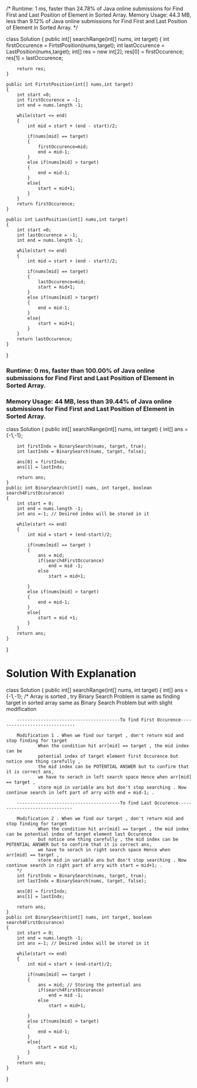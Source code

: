 /*
Runtime: 1 ms, faster than 24.78% of Java online submissions for Find First and Last Position of Element in Sorted Array.
Memory Usage: 44.3 MB, less than 9.12% of Java online submissions for Find First and Last Position of Element in Sorted Array.
*/

class Solution {
    public int[] searchRange(int[] nums, int target) {
        int firstOccurence = FirtstPosition(nums,target);
        int lastOccurence = LastPosition(nums,target);
        int[]  res = new int[2];
        res[0] = firstOccurence;
        res[1] = lastOccurence;
        
        return res;
    }
    
    public int FirtstPosition(int[] nums,int target)
    {
        int start =0;
        int firstOccurence = -1;
        int end = nums.length -1;
        
        while(start <= end)
        {
            int mid = start + (end - start)/2;
            
            if(nums[mid] == target)
            {
                firstOccurence=mid;
                end = mid-1;
            }
            else if(nums[mid] > target)
            {
                end = mid-1;
            }
            else{
                start = mid+1;
            }
        }
        return firstOccurence;
    }
    
    public int LastPosition(int[] nums,int target)
    {
        int start =0;
        int lastOccurence = -1;
        int end = nums.length -1;
        
        while(start <= end)
        {
            int mid = start + (end - start)/2;
            
            if(nums[mid] == target)
            {
                lastOccurence=mid;
                start = mid+1;
            }
            else if(nums[mid] > target)
            {
                end = mid-1;
            }
            else{
                start = mid+1;
            }
        }
        return lastOccurence;
    }
}



### Runtime: 0 ms, faster than 100.00% of Java online submissions for Find First and Last Position of Element in Sorted Array.
### Memory Usage: 44 MB, less than 39.44% of Java online submissions for Find First and Last Position of Element in Sorted Array.
  
class Solution {
    public int[] searchRange(int[] nums, int target) {
        int[] ans = {-1,-1};
        
        int firstIndx = BinarySearch(nums, target, true);
        int lastIndx = BinarySearch(nums, target, false);
        
        ans[0] = firstIndx;
        ans[1] = lastIndx;
        
        return ans;
    }
    public int BinarySearch(int[] nums, int target, boolean search4FirstOccurance)
    {
        int start = 0;
        int end = nums.length -1;
        int ans =-1; // Desired index will be stored in it
        
        while(start <= end)
        {
            int mid = start + (end-start)/2;
            
            if(nums[mid] == target )
            {   
                ans = mid;
                if(search4FirstOccurance)
                    end = mid -1;
                else
                    start = mid+1;
                    
            }
            else if(nums[mid] > target)
            {
                end = mid-1;
            }
            else{
                start = mid +1;
            }
        }
        return ans;
    }
}



# Solution With Explanation

class Solution {
    public int[] searchRange(int[] nums, int target) {
        int[] ans = {-1,-1};
        /*
        Array is sorted , try Binary Search 
        Problem is same as finding target in sorted array same as Binary Search Problem but with slight modification
        
        ---------------------------------------To find First Occurence------------------------------
        
        Modification 1 . When we find our target , don't return mid and stop finding for target 
                When the condition hit arr[mid] == target , the mid index can be 
                potential index of target element first Occurence but notice one thing carefully , 
                the mid index can be POTENTIAL ANSWER but to confirm that it is correct ans, 
                we have to serach in left search space Hence when arr[mid] == target ,
                store mid in variable ans but don't stop searching . Now continue search in left part of arry with end = mid-1; .
                
        ---------------------------------------To find Last Occurence------------------------------
                
        Modification 2 . When we find our target , don't return mid and stop finding for target 
                When the condition hit arr[mid] == target , the mid index can be potential index of target element last Occurence
                but notice one thing carefully , the mid index can be POTENTIAL ANSWER but to confirm that it is correct ans, 
                we have to serach in right search space Hence when arr[mid] == target , 
                store mid in variable ans but don't stop searching . Now continue search in right part of arry with start = mid+1; .
        */
        int firstIndx = BinarySearch(nums, target, true);
        int lastIndx = BinarySearch(nums, target, false);
        
        ans[0] = firstIndx;
        ans[1] = lastIndx;
        
        return ans;
    }
    public int BinarySearch(int[] nums, int target, boolean search4FirstOccurance)
    {
        int start = 0;
        int end = nums.length -1;
        int ans =-1; // Desired index will be stored in it
        
        while(start <= end)
        {
            int mid = start + (end-start)/2;
            
            if(nums[mid] == target )
            {   
                ans = mid; // Storing the potential ans
                if(search4FirstOccurance)
                    end = mid -1;
                else
                    start = mid+1;
                    
            }
            else if(nums[mid] > target)
            {
                end = mid-1;
            }
            else{
                start = mid +1;
            }
        }
        return ans;
    }
}
